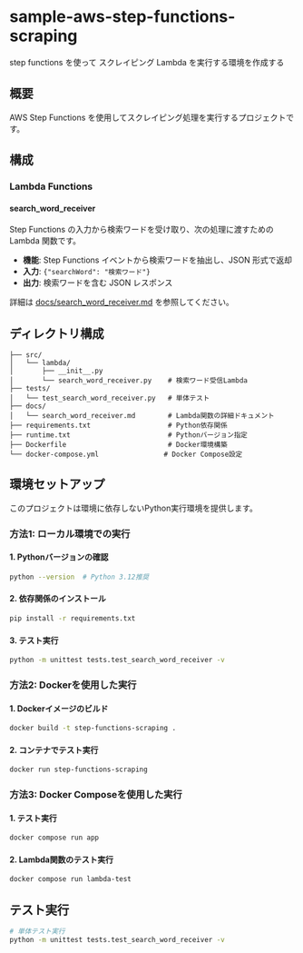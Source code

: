 # sample-aws-step-functions-scraping
step functions を使って スクレイピング Lambda を実行する環境を作成する

## 概要

AWS Step Functions を使用してスクレイピング処理を実行するプロジェクトです。

## 構成

### Lambda Functions

#### search_word_receiver
Step Functions の入力から検索ワードを受け取り、次の処理に渡すための Lambda 関数です。

- **機能**: Step Functions イベントから検索ワードを抽出し、JSON 形式で返却
- **入力**: `{"searchWord": "検索ワード"}`
- **出力**: 検索ワードを含む JSON レスポンス

詳細は [docs/search_word_receiver.md](docs/search_word_receiver.md) を参照してください。

## ディレクトリ構成

```
├── src/
│   └── lambda/
│       ├── __init__.py
│       └── search_word_receiver.py    # 検索ワード受信Lambda
├── tests/
│   └── test_search_word_receiver.py   # 単体テスト
├── docs/
│   └── search_word_receiver.md        # Lambda関数の詳細ドキュメント
├── requirements.txt                   # Python依存関係
├── runtime.txt                        # Pythonバージョン指定
├── Dockerfile                         # Docker環境構築
└── docker-compose.yml                # Docker Compose設定
```

## 環境セットアップ

このプロジェクトは環境に依存しないPython実行環境を提供します。

### 方法1: ローカル環境での実行

#### 1. Pythonバージョンの確認
```bash
python --version  # Python 3.12推奨
```

#### 2. 依存関係のインストール
```bash
pip install -r requirements.txt
```

#### 3. テスト実行
```bash
python -m unittest tests.test_search_word_receiver -v
```

### 方法2: Dockerを使用した実行

#### 1. Dockerイメージのビルド
```bash
docker build -t step-functions-scraping .
```

#### 2. コンテナでテスト実行
```bash
docker run step-functions-scraping
```

### 方法3: Docker Composeを使用した実行

#### 1. テスト実行
```bash
docker compose run app
```

#### 2. Lambda関数のテスト実行
```bash
docker compose run lambda-test
```

## テスト実行

```bash
# 単体テスト実行
python -m unittest tests.test_search_word_receiver -v
```
